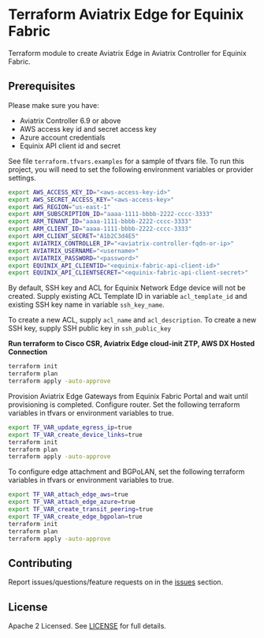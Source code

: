 # Terraform Aviatrix Edge for Equinix Fabric

Terraform module to create Aviatrix Edge in Aviatrix Controller for Equinix Fabric.

## Prerequisites

Please make sure you have:
- Aviatrix Controller 6.9 or above
- AWS access key id and secret access key
- Azure account credentials
- Equinix API client id and secret

See file ```terraform.tfvars.examples``` for a sample of tfvars file. To run this project, you will need to set the following environment variables or provider settings.

```bash
export AWS_ACCESS_KEY_ID="<aws-access-key-id>"
export AWS_SECRET_ACCESS_KEY="<aws-access-key>"
export AWS_REGION="us-east-1"
export ARM_SUBSCRIPTION_ID="aaaa-1111-bbbb-2222-cccc-3333"
export ARM_TENANT_ID="aaaa-1111-bbbb-2222-cccc-3333"
export ARM_CLIENT_ID="aaaa-1111-bbbb-2222-cccc-3333"
export ARM_CLIENT_SECRET="A1b2C3d4E5"
export AVIATRIX_CONTROLLER_IP="<aviatrix-controller-fqdn-or-ip>"
export AVIATRIX_USERNAME="<username>"
export AVIATRIX_PASSWORD="<password>"
export EQUINIX_API_CLIENTID="<equinix-fabric-api-client-id>"
export EQUINIX_API_CLIENTSECRET="<equinix-fabric-api-client-secret>"
```

By default, SSH key and ACL for Equinix Network Edge device will not be created. Supply existing ACL Template ID in variable ```acl_template_id``` and existing SSH key name in variable ```ssh_key_name```.

To create a new ACL, supply ```acl_name``` and ```acl_description```. To create a new SSH key, supply SSH public key in ```ssh_public_key```

**Run terraform to Cisco CSR, Aviatrix Edge cloud-init ZTP, AWS DX Hosted Connection**

```bash
terraform init
terraform plan
terraform apply -auto-approve
```

Provision Aviatrix Edge Gateways from Equinix Fabric Portal and wait until provisioning is completed. Configure router. Set the following terraform variables in tfvars or environment variables to true.

```bash
export TF_VAR_update_egress_ip=true
export TF_VAR_create_device_links=true
terraform init
terraform plan
terraform apply -auto-approve
```

To configure edge attachment and BGPoLAN, set the following terraform variables in tfvars or environment variables to true.

```bash
export TF_VAR_attach_edge_aws=true
export TF_VAR_attach_edge_azure=true
export TF_VAR_create_transit_peering=true
export TF_VAR_create_edge_bgpolan=true
terraform init
terraform plan
terraform apply -auto-approve
```

## Contributing

Report issues/questions/feature requests on in the [issues](https://github.com/bayupw/terraform-aviatrix-edge-equinix-testbed/issues/new) section.

## License

Apache 2 Licensed. See [LICENSE](https://github.com/bayupw/terraform-aviatrix-edge-equinix-testbed/tree/master/LICENSE) for full details.